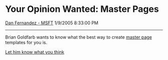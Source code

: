 <div id="page">

# Your Opinion Wanted: Master Pages

[Dan Fernandez -
MSFT](https://social.msdn.microsoft.com/profile/Dan%20Fernandez%20-%20MSFT)
1/9/2005 8:33:00 PM

-----

<div id="content">

Brian Goldfarb wants to know what the best way to create [master
page](http://msdn.microsoft.com/vcsharp/2005/overview/platform/#WebFormsMasterPages)
templates for you is.

[Let him know what you
think](http://blogs.msdn.com/bgold/archive/2005/01/07/348656.aspx)

</div>

</div>
